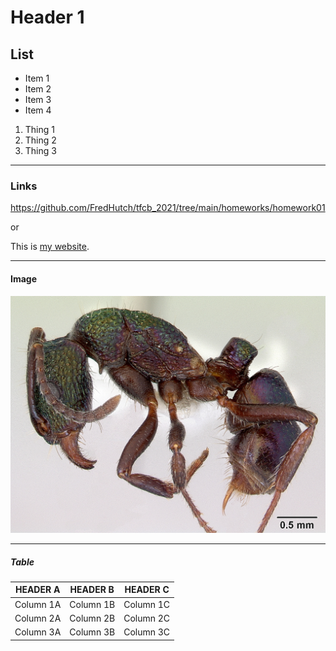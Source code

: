 # Header 1

## List

- Item 1
- Item 2
- Item 3
- Item 4

1. Thing 1
2. Thing 2
3. Thing 3

---
### Links

<https://github.com/FredHutch/tfcb_2021/tree/main/homeworks/homework01>

or

This is [my website](https://github.com/FredHutch/tfcb_2021/tree/main/homeworks/homework01).

___

#### Image

![Rhytidoponera](https://github.com/BaqueroGalvis/tfcb-homework01/blob/main/images/casent0172345_RhytidoponeraMetallica.jpg)

----

##### Table

| HEADER A  | HEADER B  | HEADER C  |
| --------  | --------  | -------   |
| Column 1A | Column 1B | Column 1C |
| Column 2A | Column 2B | Column 2C |
| Column 3A | Column 3B | Column 3C |
